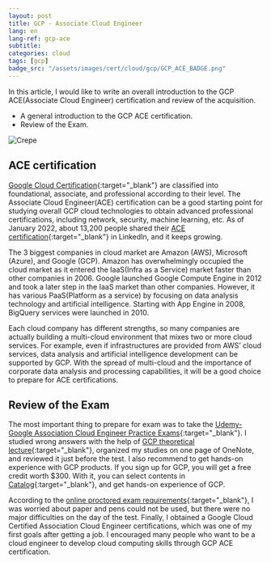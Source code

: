 ```yaml
---
layout: post
title: GCP - Associate Cloud Engineer
lang: en
lang-ref: gcp-ace
subtitle: 
categories: cloud
tags: [gcp]
badge_src: "/assets/images/cert/cloud/gcp/GCP_ACE_BADGE.png"
---
```


In this article, I would like to write an overall introduction to the GCP ACE(Associate Cloud Engineer) certification and review of the acquisition. 
- A general introduction to the GCP ACE certification. 
- Review of the Exam.

![Crepe]({{site.url}}/assets/images/cert/cloud/gcp/GCP_ACE_CERT.png)

## ACE certification 

[Google Cloud Certification](https://cloud.google.com/certification){:target="_blank"} are classified into foundational, associate, and professional according to their level. The Associate Cloud Engineer(ACE) certification can be a good starting point for studying overall GCP cloud technologies to obtain advanced professional certifications, including network, security, machine learning, etc. As of January 2022, about 13,200 people shared their [ACE certification](https://googlecloudcertified.credential.net/){:target="_blank"} in LinkedIn, and it keeps growing.  

The 3 biggest companies in cloud market are Amazon (AWS), Microsoft (Azure), and Google (GCP). Amazon has overwhelmingly occupied the cloud market as it entered the IaaS(Infra as a Service) market faster than other companies in 2006. Google launched Google Compute Engine in 2012 and took a later step in the IaaS market than other companies. However, it has various PaaS(Platform as a service) by focusing on data analysis technology and artificial intelligence. Starting with App Engine in 2008, BigQuery services were launched in 2010. 

Each cloud company has different strengths, so many companies are actually building a multi-cloud environment that mixes two or more cloud services. For example, even if infrastructures are provided from AWS’ cloud services, data analysis and artificial intelligence development can be supported by GCP. With the spread of multi-cloud and the importance of corporate data analysis and processing capabilities, it will be a good choice to prepare for ACE certifications. 

## Review of the Exam

The most important thing to prepare for exam was to take the [Udemy-Google Association Cloud Engineer Practice Exams](https://www.udemy.com/course/google-certified-associate-cloud-engineer-practice-exams-gcp/){:target="_blank"}. I studied wrong answers with the help of [GCP theoretical lecture](https://www.udemy.com/course/google-cloud-certification-associate-cloud-engineer/){:target="_blank"}, organized my studies on one page of OneNote, and reviewed it just before the test. I also recommend to get hands-on experience with GCP products. If you sign up for GCP, you will get a free credit worth $300.  With it, you can select contents in [Catalog](https://www.cloudskillsboost.google/catalog){:target="_blank"}, and get hands-on experience of GCP.

According to the [online proctored exam requirements](https://support.google.com/cloud-certification/answer/9907748?hl=en&ref_topic=9433463){:target="_blank"}, I was worried about paper and pens could not be used, but there were no major difficulties on the day of the test. Finally, I obtained a Google Cloud Certified Association Cloud Engineer certifications, which was one of my first goals after getting a job. I encouraged many people who want to be a cloud engineer to develop cloud computing skills through GCP ACE certification.
